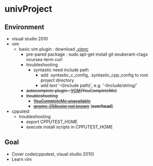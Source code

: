 # univProject

## Environment

 + visual studio 2010
 + vim
   + basic vim plugin : download [.vimrc](http://www.vim-bootstrap.com/)
     + pre-pared package : sudo apt-get install git exuberant-ctags ncurses-term curl
     + troubleshooting
       + syntastic need include path
         + add .syntastic_c_config, .syntastic_cpp_config to root project directory
         + add text '-I(include path)', e.g. '-Iinclude/string/'
     + ~~autocomplete plugin : [YCM](http://valloric.github.io/YouCompleteMe/#ubuntu-linux-x64)(YouCompleteMe)~~
     + ~~troubleshooting~~
       + ~~[YouCompleteMe unavailable](http://stackoverflow.com/questions/39896698/youcompleteme-unavailable-requires-vim-7-4-143)~~
       + ~~[gnome-256color not known](https://github.com/avelino/vim-bootstrap/issues/18)~~ (**overhead**)
 + cpputest
   + troubleshooting
     + export CPPUTEST_HOME
     + execute install scripts in CPPUTEST_HOME
       
## Goal

 + Cover code(cpputest, visual studio 2010)
 + Learn vim
